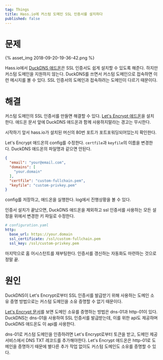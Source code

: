 ```yaml
---
tag: Things
title: Hass.io에 커스텀 도메인 SSL 인증서를 설치하다
published: false
---
```


# 문제

{% asset_img 2018-09-20-19-36-42.png %}

Hass.io에서 [DuckDNS 애드온](https://www.home-assistant.io/addons/duckdns/)은 SSL 인증서도 쉽게 설치할 수 있도록 해준다. 하지만 커스텀 도메인을 지원하지 않는다. DuckDNS를 쓰면서 커스텀 도메인으로 접속하면 이런 메시지를 볼 수 있다. SSL 인증서의 도메인과 접속하려는 도메인이 다르기 때문이다.

# 해결

커스텀 도메인의 SSL 인증서를 만들면 해결할 수 있다. [Let's Encrypt 애드온](https://www.home-assistant.io/addons/lets_encrypt/)을 설치한다. 애드온 문서 앞에 DuckDNS 애드온과 함께 사용하지말라는 경고는 무시한다.

시작하기 앞서 hass.io가 설치된 머신의 80번 포트가 포트포워딩되어있는지 확인한다.

Let's Encrypt 애드온의 config를 수정한다. `certfile`과 `keyfile`의 이름을 변경한다. DuckDNS 애드온의 파일명과 같으면 안된다. 

```json
{
  "email": "your@email.com",
  "domains": [
    "your.domain"
  ],
  "certfile": "custom-fullchain.pem",
  "keyfile": "custom-privkey.pem"
}
```

config를 저장하고, 애드온을 실행한다. log에서 진행상황을 볼 수 있다.

인증서 설치가 끝났으면, DuckDNS 애드온을 제외하고 ssl 인증서를 사용하는 모든 설정을 위에서 변경한 키 파일로 수정한다.

```yaml
# configuration.yaml
http:
  base_url: https://your.domain
  ssl_certificate: /ssl/custom-fullchain.pem
  ssl_key: /ssl/custom-privkey.pem
```

마지막으로 홈 어시스턴트를 재부팅한다. 인증서를 갱신하는 자동화도 마련하는 것으로 정말 끝.

# 원인

DuckDNS이 Let's Encrypt로부터 SSL 인증서를 발급받기 위해 사용하는 도메인 소유 증명 방법으로는 커스텀 도메인을 소유 증명할 수 없기 때문이다.

[Let's Encrypt 문서](https://letsencrypt.org/docs/integration-guide/#picking-a-challenge-type)를 보면 도메인 소유를 증명하는 방법은 dns-01과 http-01이 있다. DuckDNS는 dns-01을 사용하여 SSL 인증서를 발급받는데, 이를 위한 api도 제공하며 DuckDNS 애드온도 이 api를 사용한다.

dns-01로 커스텀 도메인을 인증하려면 Let's Encrypt로부터 토큰을 받고, 도메인 제공 서비스에서 DNS TXT 레코드를 추가해야한다.  Let's Encrypt 애드온은 http-01로 도메인을 증명하기 때문에 별다른 추가 작업 없이도 커스텀 도메인도 소유를 증명할 수 있다.